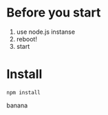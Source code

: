 # Before you start

1. use node.js instanse
3. reboot!
4. start

# Install

```
npm install
```


banana
